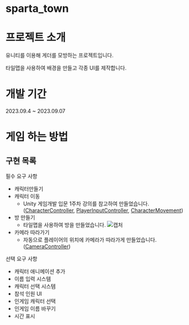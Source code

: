 # sparta_town
# 프로젝트 소개
유니티를 이용해 게더를 모방하는 프로젝트입니다.

타일맵을 사용하여 배경을 만들고 각종 UI를 제작합니다.

# 개발 기간
2023.09.4 ~ 2023.09.07

# 게임 하는 방법

구현 목록
-
필수 요구 사항
- 캐릭터만들기
- 캐릭터 이동
  - Unity 게임개발 입문 1주차 강의를 참고하여 만들었습니다. ([CharacterController](https://github.com/kkh9700/sparta_town/blob/main/Assets/Scripts/Controller/CharacterController.cs), [PlayerInputController](https://github.com/kkh9700/sparta_town/blob/main/Assets/Scripts/Controller/PlayerInputController.cs), [CharacterMovement](https://github.com/kkh9700/sparta_town/blob/main/Assets/Scripts/Entities/CharacterMovement.cs))
- 방 만들기
  - 타일맵을 사용하여 방을 만들었습니다.
![캡처](https://github.com/kkh9700/sparta_town/assets/77197725/6c94c4ca-f680-4370-b996-1b988877d020)
- 카메라 따라가기
  - 자동으로 플레이어의 위치에 카메라가 따라가게 만들었습니다.([CameraController](https://github.com/kkh9700/sparta_town/blob/main/Assets/Scripts/Controller/CameraController.cs))

선택 요구 사항
- 캐릭터 애니메이션 추가
- 이름 입력 시스템
- 캐릭터 선택 시스템
- 참석 인원 UI
- 인게임 캐릭터 선택
- 인게임 이름 바꾸기
- 시간 표시
  
